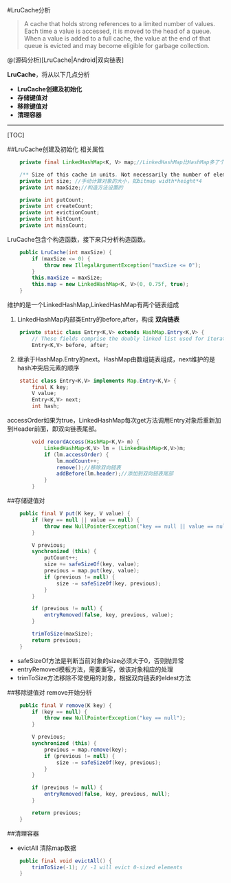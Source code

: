 #LruCache分析

> A cache that holds strong references to a limited number of values. Each time a value is accessed, it is moved to the head of a queue. When a value is added to a full cache, the value at the end of that queue is evicted and may become eligible for garbage collection.

@(源码分析)[LruCache|Android|双向链表]

**LruCache**，将从以下几点分析

- **LruCache创建及初始化**
- **存储键值对**
- **移除键值对**
- **清理容器**

---------------------

[TOC]

##LruCache创建及初始化
相关属性
```java
    private final LinkedHashMap<K, V> map;//LinkedHashMap比HashMap多了个指向前一个和后一个元素的指针

    /** Size of this cache in units. Not necessarily the number of elements. */
    private int size; //手动计算对象的大小，如bitmap width*height*4
    private int maxSize;//构造方法设置的

    private int putCount;
    private int createCount;
    private int evictionCount;
    private int hitCount;
    private int missCount;

```

LruCache包含个构造函数，接下来只分析构造函数。
```java
    public LruCache(int maxSize) {
        if (maxSize <= 0) {
            throw new IllegalArgumentException("maxSize <= 0");
        }
        this.maxSize = maxSize;
        this.map = new LinkedHashMap<K, V>(0, 0.75f, true);
    }
```
维护的是一个LinkedHashMap,LinkedHashMap有两个链表组成
1. LinkedHashMap内部类Entry的before,after，构成 **双向链表** 
```java
    private static class Entry<K,V> extends HashMap.Entry<K,V> {
        // These fields comprise the doubly linked list used for iteration.
        Entry<K,V> before, after;
```

2. 继承于HashMap.Entry的next。HashMap由数组链表组成，next维护的是hash冲突后元素的顺序
```java
    static class Entry<K,V> implements Map.Entry<K,V> {
        final K key;
        V value;
        Entry<K,V> next;
        int hash;
```

accessOrder如果为true，LinkedHashMap每次get方法调用Entry对象后重新加到Header前面，即双向链表尾部。
```java
        void recordAccess(HashMap<K,V> m) {
            LinkedHashMap<K,V> lm = (LinkedHashMap<K,V>)m;
            if (lm.accessOrder) {
                lm.modCount++;
                remove();//移除双向链表
                addBefore(lm.header);//添加到双向链表尾部
            }
        }
```

##存储键值对
```java
    public final V put(K key, V value) {
        if (key == null || value == null) {
            throw new NullPointerException("key == null || value == null");
        }

        V previous;
        synchronized (this) {
            putCount++;
            size += safeSizeOf(key, value);
            previous = map.put(key, value);
            if (previous != null) {
                size -= safeSizeOf(key, previous);
            }
        }

        if (previous != null) {
            entryRemoved(false, key, previous, value);
        }

        trimToSize(maxSize);
        return previous;
    }
```
- safeSizeOf方法是判断当前对象的size必须大于0，否则抛异常
- entryRemoved模板方法，需要重写，做该对象相应的处理
- trimToSize方法移除不常使用的对象，根据双向链表的eldest方法

##移除键值对
remove开始分析
```java
    public final V remove(K key) {
        if (key == null) {
            throw new NullPointerException("key == null");
        }

        V previous;
        synchronized (this) {
            previous = map.remove(key);
            if (previous != null) {
                size -= safeSizeOf(key, previous);
            }
        }

        if (previous != null) {
            entryRemoved(false, key, previous, null);
        }

        return previous;
    }
```

##清理容器
- evictAll 清除map数据
```java
    public final void evictAll() {
        trimToSize(-1); // -1 will evict 0-sized elements
    }

``` 